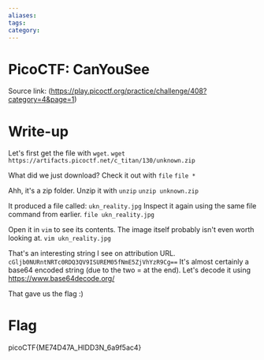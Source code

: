 ```yaml
---
aliases: 
tags: 
category:
---
```


# PicoCTF: CanYouSee
Source link: (https://play.picoctf.org/practice/challenge/408?category=4&page=1)
# Write-up
Let's first get the file with `wget`.
`wget https://artifacts.picoctf.net/c_titan/130/unknown.zip`

What did we just download? Check it out with `file`
`file *`

Ahh, it's a zip folder. Unzip it with `unzip`
`unzip unknown.zip`

It produced a file called: `ukn_reality.jpg`
Inspect it again using the same file command from earlier. `file ukn_reality.jpg`

Open it in `vim` to see its contents. The image itself probably isn't even worth looking at.
`vim ukn_reality.jpg`

That's an interesting string I see on attribution URL. `cGljb0NURntNRTc0RDQ3QV9ISUREM05fNmE5ZjVhYzR9Cg==`
It's almost certainly a base64 encoded string (due to the two = at the end). Let's decode it using https://www.base64decode.org/

That gave us the flag :)
# Flag
picoCTF{ME74D47A_HIDD3N_6a9f5ac4}